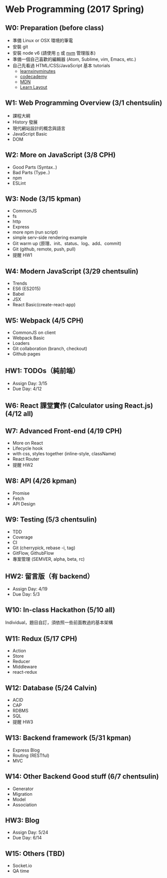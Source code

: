 # Web Programming (2017 Spring)

## W0: Preparation (before class)
- 準備 Linux or OSX 環境的筆電
- 安裝 git
- 安裝 node v6 (請使用 [n](https://github.com/tj/n) 或 [nvm](https://github.com/creationix/nvm) 管理版本)
- 準備一個自己喜歡的編輯器 (Atom, Sublime, vim, Emacs, etc.)
- 自己先看過 HTML/CSS/JavaScript 基本 tutorials
  - [learnxinyminutes](https://learnxinyminutes.com/)
  - [codecademy](https://www.codecademy.com/)
  - [MDN](https://developer.mozilla.org/zh-TW/)
  - [Learn Layout](http://learnlayout.com/)


## W1: Web Programming Overview (3/1 chentsulin)
- 課程大綱
- History 發展
- 現代網站設計的概念與語言
- JavaScript Basic
- DOM

## W2: More on JavaScript (3/8 CPH)
- Good Parts (Syntax..)
- Bad Parts (Type..)
- npm
- ESLint

## W3: Node (3/15 kpman)
- CommonJS
- fs
- http
- Express
- more npm (run script)
- simple serv-side rendering example
- Git warm up (原理、init、status、log、add、commit)
- Git (github, remote, push, pull)
- 提醒 HW1

## W4: Modern JavaScript (3/29 chentsulin)
- Trends
- ES6 (ES2015)
- Babel
- JSX
- React Basic(create-react-app)

## W5: Webpack (4/5 CPH)
- CommonJS on client
- Webpack Basic
- Loaders
- Git collaboration (branch, checkout)
- Github pages

## HW1: TODOs（純前端）
- Assign Day: 3/15
- Due Day: 4/12

## W6: React 課堂實作 (Calculator using React.js) (4/12 all)


## W7: Advanced Front-end (4/19 CPH)
- More on React
- Lifecycle hook
- with css, styles together (inline-style, className)
- React Router
- 提醒 HW2

## W8: API (4/26 kpman)
- Promise
- Fetch
- API Design

## W9: Testing (5/3 chentsulin)
- TDD
- Coverage
- CI
- Git (cherrypick, rebase -i, tag)
- GitFlow, GithubFlow
- 專案管理 (SEMVER, alpha, beta, rc)

## HW2: 留言版（有 backend）
- Assign Day: 4/19
- Due Day: 5/3

## W10: In-class Hackathon (5/10 all)
Individual，題目自訂，須依照一些前面教過的基本架構

## W11: Redux (5/17 CPH)
- Action
- Store
- Reducer
- Middleware
- react-redux

## W12: Database (5/24 Calvin)
- ACID
- CAP
- RDBMS
- SQL
- 提醒 HW3

## W13: Backend framework (5/31 kpman)
- Express Blog
- Routing (RESTful)
- MVC

## W14: Other Backend Good stuff (6/7 chentsulin)
- Generator
- Migration
- Model
- Association

## HW3: Blog
- Assign Day: 5/24
- Due Day: 6/14

## W15: Others (TBD)
- Socket.io
- QA time


